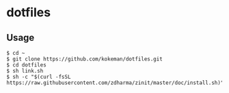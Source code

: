 # dotfiles
## Usage
```console
$ cd ~
$ git clone https://github.com/kokeman/dotfiles.git
$ cd dotfiles
$ sh link.sh
$ sh -c "$(curl -fsSL https://raw.githubusercontent.com/zdharma/zinit/master/doc/install.sh)"
```

